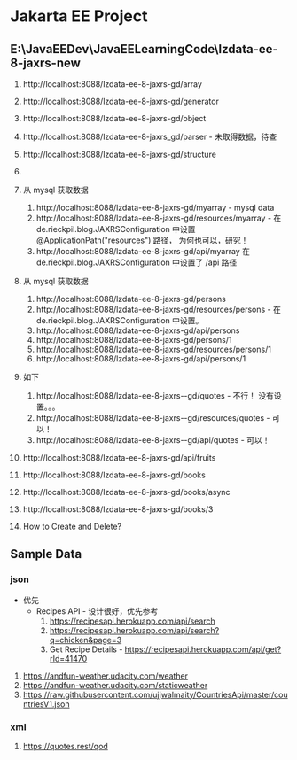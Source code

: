 # Jakarta EE Project
## E:\JavaEEDev\JavaEELearningCode\lzdata-ee-8-jaxrs-new

   1. http://localhost:8088/lzdata-ee-8-jaxrs-gd/array
   3. http://localhost:8088/lzdata-ee-8-jaxrs-gd/generator
   4. http://localhost:8088/lzdata-ee-8-jaxrs-gd/object
   2. http://localhost:8088/lzdata-ee-8-jaxrs_gd/parser - 未取得数据，待查
   5. http://localhost:8088/lzdata-ee-8-jaxrs-gd/structure
   6.
   7. 从 mysql 获取数据
      1. http://localhost:8088/lzdata-ee-8-jaxrs-gd/myarray - mysql data
      2. http://localhost:8088/lzdata-ee-8-jaxrs-gd/resources/myarray - 在 de.rieckpil.blog.JAXRSConfiguration 中设置@ApplicationPath("resources") 路径， 为何也可以，研究！
      3. http://localhost:8088/lzdata-ee-8-jaxrs-gd/api/myarray 在 de.rieckpil.blog.JAXRSConfiguration 中设置了 /api 路径
   
   8. 从 mysql 获取数据
      1. http://localhost:8088/lzdata-ee-8-jaxrs-gd/persons
      2. http://localhost:8088/lzdata-ee-8-jaxrs-gd/resources/persons - 在 de.rieckpil.blog.JAXRSConfiguration 中设置。
      3. http://localhost:8088/lzdata-ee-8-jaxrs-gd/api/persons
      4. http://localhost:8088/lzdata-ee-8-jaxrs-gd/persons/1
      5. http://localhost:8088/lzdata-ee-8-jaxrs-gd/resources/persons/1
      6. http://localhost:8088/lzdata-ee-8-jaxrs-gd/api/persons/1

   9. 如下
      1. http://localhost:8088/lzdata-ee-8-jaxrs--gd/quotes - 不行！ 没有设置。。。
      2. http://localhost:8088/lzdata-ee-8-jaxrs--gd/resources/quotes - 可以！
      3. http://localhost:8088/lzdata-ee-8-jaxrs--gd/api/quotes - 可以！
   
   
   10. http://localhost:8088/lzdata-ee-8-jaxrs-gd/api/fruits
   
   11. http://localhost:8088/lzdata-ee-8-jaxrs-gd/books
   12. http://localhost:8088/lzdata-ee-8-jaxrs-gd/books/async
   13. http://localhost:8088/lzdata-ee-8-jaxrs-gd/books/3
   
   14. How to Create and Delete?
   
## Sample Data
### json
   * 优先
      + Recipes API - 设计很好，优先参考
         1. https://recipesapi.herokuapp.com/api/search
         2. https://recipesapi.herokuapp.com/api/search?q=chicken&page=3
         3. Get Recipe Details - https://recipesapi.herokuapp.com/api/get?rId=41470
   1. https://andfun-weather.udacity.com/weather
   2. https://andfun-weather.udacity.com/staticweather
   3. https://raw.githubusercontent.com/ujjwalmaity/CountriesApi/master/countriesV1.json
   
   
### xml
   1. https://quotes.rest/qod
